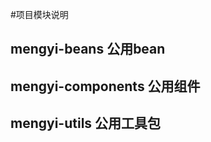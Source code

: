 
#项目模块说明

## mengyi-beans         公用bean 
## mengyi-components    公用组件
## mengyi-utils         公用工具包





